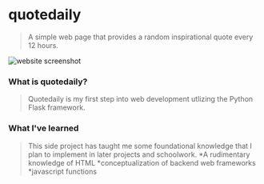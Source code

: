 # quotedaily
>A simple web page that provides a random inspirational quote every 12 hours.

![website screenshot](https://i.imgur.com/YLZGg8F.png)
### What is quotedaily?
>Quotedaily is my first step into web development utlizing the Python Flask framework.

### What I've learned
>This side project has taught me some foundational knowledge that I plan to implement in later projects and schoolwork.
*A rudimentary knowledge of HTML
*conceptualization of backend web frameworks
*javascript functions
